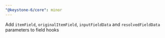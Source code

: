 ```yaml
---
"@keystone-6/core": minor
---
```


Add `itemField`, `originalItemField`, `inputFieldData` and `resolvedFieldData` parameters to field hooks
